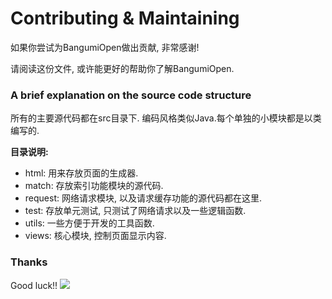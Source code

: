 # Contributing & Maintaining

如果你尝试为BangumiOpen做出贡献, 非常感谢!

请阅读这份文件, 或许能更好的帮助你了解BangumiOpen.

### A brief explanation on the source code structure

所有的主要源代码都在src目录下.
编码风格类似Java.每个单独的小模块都是以类编写的.

**目录说明:**

- html: 用来存放页面的生成器.
- match: 存放索引功能模块的源代码.
- request: 网络请求模块, 以及请求缓存功能的源代码都在这里.
- test: 存放单元测试, 只测试了网络请求以及一些逻辑函数.
- utils: 一些方便于开发的工具函数.
- views: 核心模块, 控制页面显示内容.

### Thanks

Good luck!!
![](https://imgkr2.cn-bj.ufileos.com/09d60862-2758-4fdc-b13b-ad74d448ad40.jpg?UCloudPublicKey=TOKEN_8d8b72be-579a-4e83-bfd0-5f6ce1546f13&Signature=6Vs%252BA4g3BTzZEqh1WvBoodL5Jv8%253D&Expires=1598088303)
